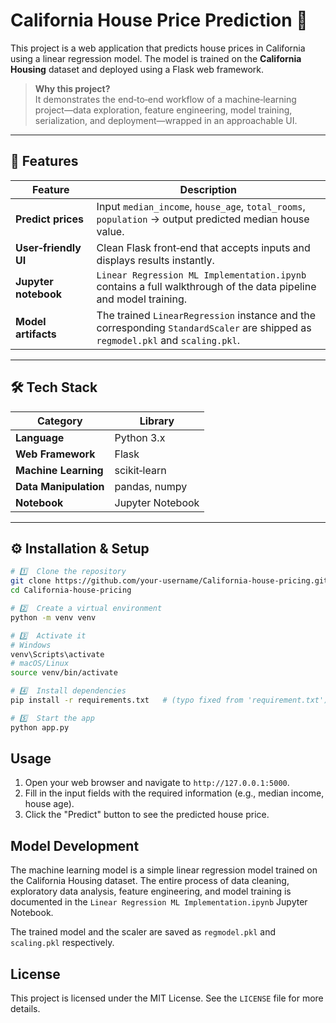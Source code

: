 # California House Price Prediction 🚀

This project is a web application that predicts house prices in California using a linear regression model. The model is trained on the **California Housing** dataset and deployed using a Flask web framework.


> **Why this project?**  
> It demonstrates the end‑to‑end workflow of a machine‑learning project—data exploration, feature engineering, model training, serialization, and deployment—wrapped in an approachable UI.

---

## 📌 Features

| Feature | Description |
|---------|-------------|
| **Predict prices** | Input `median_income`, `house_age`, `total_rooms`, `population` → output predicted median house value. |
| **User‑friendly UI** | Clean Flask front‑end that accepts inputs and displays results instantly. |
| **Jupyter notebook** | `Linear Regression ML Implementation.ipynb` contains a full walkthrough of the data pipeline and model training. |
| **Model artifacts** | The trained `LinearRegression` instance and the corresponding `StandardScaler` are shipped as `regmodel.pkl` and `scaling.pkl`. |

---

## 🛠️ Tech Stack

| Category | Library |
|----------|---------|
| **Language** | Python 3.x |
| **Web Framework** | Flask |
| **Machine Learning** | scikit‑learn |
| **Data Manipulation** | pandas, numpy |
| **Notebook** | Jupyter Notebook |

---

## ⚙️ Installation & Setup

```bash
# 1️⃣  Clone the repository
git clone https://github.com/your-username/California-house-pricing.git
cd California-house-pricing

# 2️⃣  Create a virtual environment
python -m venv venv

# 3️⃣  Activate it
# Windows
venv\Scripts\activate
# macOS/Linux
source venv/bin/activate

# 4️⃣  Install dependencies
pip install -r requirements.txt   # (typo fixed from 'requirement.txt')

# 5️⃣  Start the app
python app.py
```

## Usage

1.  Open your web browser and navigate to `http://127.0.0.1:5000`.
2.  Fill in the input fields with the required information (e.g., median income, house age).
3.  Click the "Predict" button to see the predicted house price.

## Model Development

The machine learning model is a simple linear regression model trained on the California Housing dataset. The entire process of data cleaning, exploratory data analysis, feature engineering, and model training is documented in the `Linear Regression ML Implementation.ipynb` Jupyter Notebook.

The trained model and the scaler are saved as `regmodel.pkl` and `scaling.pkl` respectively.

## License

This project is licensed under the MIT License. See the `LICENSE` file for more details.
